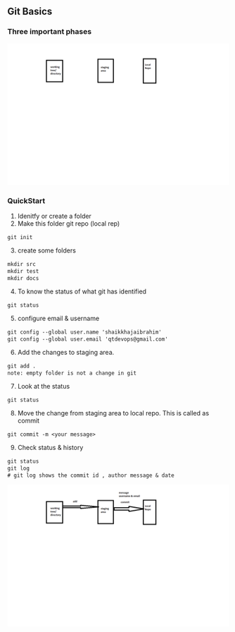 ## Git Basics

### Three important phases
![Preview](./images/3phase.png)

### QuickStart
1. Idenitfy or create a folder
2. Make this folder git repo (local rep)
```
git init
```
3. create some folders
```
mkdir src
mkdir test
mkdir docs
```
4. To know the status of what git has identified
```
git status
```
5. configure email & username
```
git config --global user.name 'shaikkhajaibrahim'
git config --global user.email 'qtdevops@gmail.com'
```
6. Add the changes to staging area. 
```
git add .
note: empty folder is not a change in git
```
7. Look at the status
```
git status
```
8. Move the change from staging area to local repo. This is called as commit
```
git commit -m <your message>
```
9. Check status & history
```
git status
git log
# git log shows the commit id , author message & date
```
![Preview](./images/3phasewithnotes.png)





